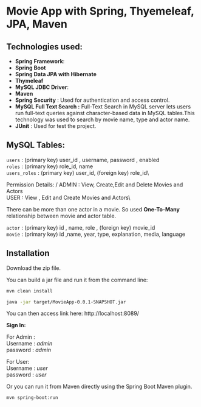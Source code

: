 # Movie App with Spring, Thyemeleaf, JPA, Maven

## Technologies used:

- **Spring Framework**:
- **Spring Boot**
- **Spring Data JPA with Hibernate**
- **Thymeleaf**
- **MySQL JDBC Driver**:
- **Maven**
- **Spring Security** : Used   for authentication and access control.
- **MySQL Full Text Search :** Full-Text Search in MySQL server lets users run full-text queries against character-based data in MySQL tables.This technology was used to search by movie name, type and actor name.
- **JUnit** : Used for test the  project.

##  MySQL Tables:

 `users` :    (primary key)  user_id , username, password , enabled\
 `roles` :   (primary key) role_id, name\
 `users_roles` : (primary key) user_id, (foreign key) role_id\
 

 Permission Details: /
 ADMIN  :    View, Create,Edit and Delete Movies and Actors\
 USER   :    View , Edit and Create Movies and Actors\
 
 
  There can be more than one actor in a movie.
 So used **One-To-Many**  relationship between movie and actor table.
 
  `actor` :    (primary key)  id , name, role , (foreign key) movie_id\
   `movie` :    (primary key)  id ,name, year, type, explanation, media, language
   


## Installation


Download the zip file.

You can build a jar file and run it from the command line:

```sh
mvn clean install
```
```sh
java -jar target/MovieApp-0.0.1-SNAPSHOT.jar
```

You can then access link here: http://localhost:8089/  

**Sign In:**

For Admin :\
Username : *admin*\
password : *admin*

For User:\
Username : *user*\
password : *user*

Or you can run it from Maven directly using the Spring Boot Maven plugin.


```sh
mvn spring-boot:run
```
